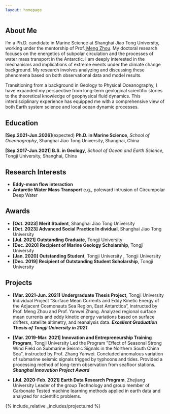```yaml
---
layout: homepage
---
```


## About Me
<!-- I'm a <a href="https://med.nyu.edu/departments-institutes/population-health/divisions-sections-centers/biostatistics/" target="_blank"> Statistics</a> Ph.D. candidate at <a href="https://www.nyu.edu/" target="_blank"> Shanghai Jiao Tong University</a>, -->
I’m a Ph.D. candidate in Marine Science at Shanghai Jiao Tong University, working under the mentorship of Prof.<a href="https://soo.sjtu.edu.cn/en/szjyry/3594.html" target="_blank"> Meng Zhou</a>. My doctoral research focuses on the energetics of subpolar circulation and the processes of water mass transport in the Antarctic. I am deeply interested in the mechanisms and implications of extreme events under the climate change background. My research involves analyzing and discussing these phenomena based on both observational data and model results.

Transitioning from a background in Geology to Physical Oceanography, I have expanded my perspective from long-term geological scientific stories to the theoretical knowledge of geophysical fluid dynamics. This interdisciplinary experience has equipped me with a comprehensive view of both Earth system science and local ocean dynamic processes.

## Education
**[Sep.2021-Jun.2026]**(expected)   **Ph.D. in Marine Science**, *School of Oceanography*, Shanghai Jiao Tong University, Shanghai, China
     
**[Sep.2017-Jun.2021]**   **B.S. in Geology**, *School of Ocean and Earth Science*, Tongji University, Shanghai, China


## Research Interests
- **Eddy-mean flow interaction** 
- **Antarctic Water Mass Transport** e.g., poleward intrusion of Circumpolar Deep Water  


## Awards
- **[Oct. 2023]** **Merit Student**, Shanghai Jiao Tong University
- **[Oct. 2023]** **Advanced Social Practice In dividual**, Shanghai Jiao Tong University
- **[Jul. 2021]** **Outstanding Graduate**, Tongji University
- **[Dec. 2020]** **Recipient of Marine Geology Scholarship**, Tongji University
- **[Jan. 2020]** **Outstanding Student**, Tongji University , Tongji University
- **[Dec. 2019]** **Recipient of Outstanding Student Scholarship**, Tongji University


## Projects
- **[Mar. 2021-Jun. 2021]** **Undergraduate Thesis Project**, Tongji University
 Individual Project “Surface Mean Currents and Eddy Kinetic Energy of the Adjacent Cosmonauts Sea Region, East Antarctica”, instructed by Prof. Meng Zhou and Prof. Yanwei Zhang.
 Analyzed regional surface mean currents and eddy kinetic energy variations based on surface drifters, satellite altimetry, and reanalysis data.
 ***Excellent Graduation Thesis of Tongji University in 2021***</a>

- **[Mar. 2019-Mar. 2021]** **Innovation and Entrepreneurship Training Program**, Tongji University
 Led the Program "Effect of Seasonal Strong Wind Field on Submarine Seismic Signals in the Northern South China Sea", instructed by Prof. Zhang Yanwei.
 Concluded anomalous variation of submarine seismic signals trigged by typhoons and tides.
 Provided a processing method of long-term observation from seafloor stations.
 ***Shanghai Innovation Project Award***

- **[Jul. 2020-Feb. 2021]** **Earth Data Research Program**, Zhejiang University
Leader of the group Technology and group member of Carbonate
Tested machine learning methods applied in earth data and analyzed for scientific problems.




<!-- {% include_relative _includes/publications.md %} -->

{% include_relative _includes/projects.md %}




<!-- {% include_relative _includes/services.md %} -->



